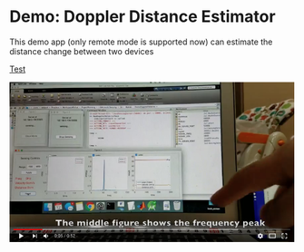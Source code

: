 # Demo: Doppler Distance Estimator
This demo app (only remote mode is supported now) can estimate the distance change between two devices

[Test](./Resource/screenshot_youtube.png?raw=true "screenshot")

[![Demo Video](./Resource/screenshot_youtube.png?raw=true)](https://youtu.be/At8imJVRDq4 "Demo")
